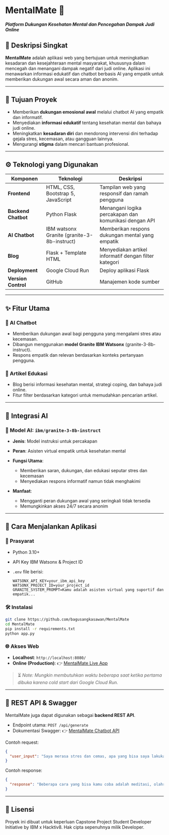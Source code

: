 # MentalMate 💚

***Platform Dukungan Kesehatan Mental dan Pencegahan Dampak Judi Online***

## 📌 Deskripsi Singkat

**MentalMate** adalah aplikasi web yang bertujuan untuk meningkatkan kesadaran dan kesejahteraan mental masyarakat, khususnya dalam mencegah dan menangani dampak negatif dari judi online. Aplikasi ini menawarkan informasi edukatif dan chatbot berbasis AI yang empatik untuk memberikan dukungan awal secara aman dan anonim.

---

## 🎯 Tujuan Proyek

* Memberikan **dukungan emosional awal** melalui chatbot AI yang empatik dan informatif.
* Menyediakan **informasi edukatif** tentang kesehatan mental dan bahaya judi online.
* Meningkatkan **kesadaran diri** dan mendorong intervensi dini terhadap gejala stres, kecemasan, atau gangguan lainnya.
* Mengurangi **stigma** dalam mencari bantuan profesional.

---

## ⚙️ Teknologi yang Digunakan

| Komponen            | Teknologi                                   | Deskripsi                                             |
| ------------------- | ------------------------------------------- | ----------------------------------------------------- |
| **Frontend**        | HTML, CSS, Bootstrap 5, JavaScript          | Tampilan web yang responsif dan ramah pengguna        |
| **Backend Chatbot** | Python Flask                                | Menangani logika percakapan dan komunikasi dengan API |
| **AI Chatbot**      | IBM watsonx Granite (granite-3-8b-instruct) | Memberikan respons dukungan mental yang empatik       |
| **Blog**            | Flask + Template HTML                       | Menyediakan artikel informatif dengan filter kategori |
| **Deployment**      | Google Cloud Run                            | Deploy aplikasi Flask                                 |
| **Version Control** | GitHub                                      | Manajemen kode sumber                                 |

---

## ✨ Fitur Utama

### 🔹 AI Chatbot

* Memberikan dukungan awal bagi pengguna yang mengalami stres atau kecemasan.
* Dibangun menggunakan **model Granite IBM Watsonx** (granite-3-8b-instruct).
* Respons empatik dan relevan berdasarkan konteks pertanyaan pengguna.

### 🔹 Artikel Edukasi

* Blog berisi informasi kesehatan mental, strategi coping, dan bahaya judi online.
* Fitur filter berdasarkan kategori untuk memudahkan pencarian artikel.

---

## 🧠 Integrasi AI

### 🔸 Model AI: `ibm/granite-3-8b-instruct`

* **Jenis**: Model instruksi untuk percakapan
* **Peran**: Asisten virtual empatik untuk kesehatan mental
* **Fungsi Utama**:

  * Memberikan saran, dukungan, dan edukasi seputar stres dan kecemasan
  * Menyediakan respons informatif namun tidak menghakimi
* **Manfaat**:

  * Mengganti peran dukungan awal yang seringkali tidak tersedia
  * Memungkinkan akses 24/7 secara anonim

---

## 🚀 Cara Menjalankan Aplikasi

### 📁 Prasyarat

* Python 3.10+
* API Key IBM Watsonx & Project ID
* `.env` file berisi:

  ```
  WATSONX_API_KEY=your_ibm_api_key
  WATSONX_PROJECT_ID=your_project_id
  GRANITE_SYSTEM_PROMPT=Kamu adalah asisten virtual yang suportif dan empatik...
  ```

### 🛠️ Instalasi

```bash
git clone https://github.com/bagusangkasawan/MentalMate
cd MentalMate
pip install -r requirements.txt
python app.py
```

### 🌐 Akses Web

* **Localhost**: `http://localhost:8080/`
* **Online (Production)**:
  👉 [MentalMate Live App](https://mentalmate-app.yellowsky-7db257e3.eastus.azurecontainerapps.io/)

> ⏳ *Note: Mungkin membutuhkan waktu beberapa saat ketika pertama dibuka karena cold start dari Google Cloud Run.*

---

## 🔗 REST API & Swagger

MentalMate juga dapat digunakan sebagai **backend REST API**.

* Endpoint utama: `POST /api/generate`
* Dokumentasi Swagger:
  👉 [MentalMate Chatbot API](https://mentalmate-app.yellowsky-7db257e3.eastus.azurecontainerapps.io/api/docs)

Contoh request:

```json
{
  "user_input": "Saya merasa stres dan cemas, apa yang bisa saya lakukan?"
}
```

Contoh response:

```json
{
  "response": "Beberapa cara yang bisa kamu coba adalah meditasi, olahraga ringan, atau bicara dengan orang terpercaya..."
}
```

---

## 📄 Lisensi

Proyek ini dibuat untuk keperluan Capstone Project Student Developer Initiative by IBM x Hacktiv8. Hak cipta sepenuhnya milik Developer.
